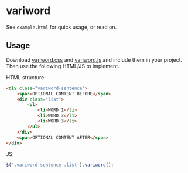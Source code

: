 # variword

See `example.html` for quick usage, or read on.

## Usage

Download [variword.css](variword.css) and [variword.js](variword.js) and include them in your project. Then use the following HTML/JS to implement.

HTML structure:

```html
<div class="variword-sentence">
	<span>OPTIONAL CONTENT BEFORE</span>
	<div class="list">
		<ul>
			<li>WORD 1</li>
			<li>WORD 2</li>
			<li>WORD 3</li>
		</ul>
	</div>
	<span>OPTIONAL CONTENT AFTER</span>
</div>
```

JS:

```javascript
$('.variword-sentence .list').variword();
```
